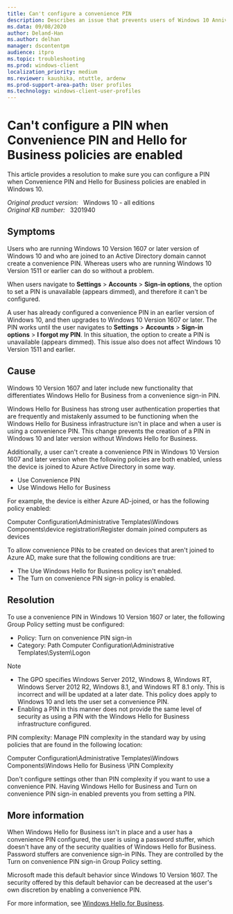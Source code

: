 ```yaml
---
title: Can't configure a convenience PIN
description: Describes an issue that prevents users of Windows 10 Anniversary Update from setting a convenience PIN. This change involves Windows Hello for Business and the increased security this feature offers. A resolution is provided.
ms.data: 09/08/2020
author: Deland-Han
ms.author: delhan
manager: dscontentpm
audience: itpro
ms.topic: troubleshooting
ms.prod: windows-client
localization_priority: medium
ms.reviewer: kaushika, ntuttle, ardenw
ms.prod-support-area-path: User profiles
ms.technology: windows-client-user-profiles
---
```

# Can't configure a PIN when Convenience PIN and Hello for Business policies are enabled

This article provides a resolution to make sure you can configure a PIN when Convenience PIN and Hello for Business policies are enabled in Windows 10.

_Original product version:_ &nbsp; Windows 10 - all editions  
_Original KB number:_ &nbsp; 3201940

## Symptoms

Users who are running Windows 10 Version 1607 or later version of Windows 10 and who are joined to an Active Directory domain cannot create a convenience PIN. Whereas users who are running Windows 10 Version 1511 or earlier can do so without a problem.

When users navigate to **Settings** > **Accounts** > **Sign-in options**, the option to set a PIN is unavailable (appears dimmed), and therefore it can't be configured.

A user has already configured a convenience PIN in an earlier version of Windows 10, and then upgrades to Windows 10 Version 1607 or later. The PIN works until the user navigates to **Settings** > **Accounts** > **Sign-in options** > **I forgot my PIN**. In this situation, the option to create a PIN is unavailable (appears dimmed). This issue also does not affect Windows 10 Version 1511 and earlier.

## Cause

Windows 10 Version 1607 and later include new functionality that differentiates Windows Hello for Business from a convenience sign-in PIN.

Windows Hello for Business has strong user authentication properties that are frequently and mistakenly assumed to be functioning when the Windows Hello for Business infrastructure isn't in place and when a user is using a convenience PIN. This change prevents the creation of a PIN in Windows 10 and later version without Windows Hello for Business.

Additionally, a user can't create a convenience PIN in Windows 10 Version 1607 and later version when the following policies are both enabled, unless the device is joined to Azure Active Directory in some way.

- Use Convenience PIN
- Use Windows Hello for Business  

For example, the device is either Azure AD-joined, or has the following policy enabled:

Computer Configuration\Administrative Templates\Windows Components\device registration\Register domain joined computers as devices

To allow convenience PINs to be created on devices that aren't joined to Azure AD, make sure that the following conditions are true:

- The Use Windows Hello for Business policy isn't enabled.
- The Turn on convenience PIN sign-in policy is enabled.

## Resolution

To use a convenience PIN in Windows 10 Version 1607 or later, the following Group Policy setting must be configured:

- Policy: Turn on convenience PIN sign-in
- Category: Path Computer Configuration\Administrative Templates\System\Logon

> [!NOTE]
>
> - The GPO specifies Windows Server 2012, Windows 8, Windows RT, Windows Server 2012 R2, Windows 8.1, and Windows RT 8.1 only. This is incorrect and will be updated at a later date. This policy does apply to Windows 10 and lets the user set a convenience PIN.
> - Enabling a PIN in this manner does not provide the same level of security as using a PIN with the Windows Hello for Business infrastructure configured.

PIN complexity: Manage PIN complexity in the standard way by using policies that are found in the following location:

Computer Configuration\Administrative Templates\Windows Components\Windows Hello for Business \PIN Complexity

Don't configure settings other than PIN complexity if you want to use a convenience PIN. Having Windows Hello for Business and Turn on convenience PIN sign-in enabled prevents you from setting a PIN.

## More information

When Windows Hello for Business isn't in place and a user has a convenience PIN configured, the user is using a password stuffer, which doesn't have any of the security qualities of Windows Hello for Business. Password stuffers are convenience sign-in PINs. They are controlled by the Turn on convenience PIN sign-in Group Policy setting.

Microsoft made this default behavior since Windows 10 Version 1607. The security offered by this default behavior can be decreased at the user's own discretion by enabling a convenience PIN.

For more information, see [Windows Hello for Business](/windows/security/identity-protection/hello-for-business/hello-identity-verification).
